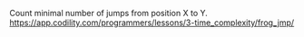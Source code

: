 Count minimal number of jumps from position X to Y. https://app.codility.com/programmers/lessons/3-time_complexity/frog_jmp/